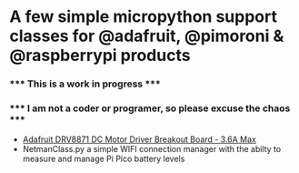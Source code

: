# A few simple micropython support classes for @adafruit, @pimoroni & @raspberrypi products

### *** This is a work in progress ***

### *** I am not a coder or programer, so please excuse the chaos ***

- [Adafruit DRV8871 DC Motor Driver Breakout Board - 3.6A Max](https://shop.pimoroni.com/products/adafruit-drv8871-dc-motor-driver-breakout-board-3-6a-max)
- NetmanClass.py a simple WIFI connection manager with the abilty to measure and manage Pi Pico battery levels 





